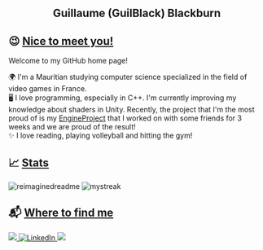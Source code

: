 <body>
    <!--title-->
    <section>
        <div>
            <h1 align="center"> Guillaume (GuilBlack) Blackburn </h1>
        </div>
    </section>
    <section>
        <h2> 😉 <span style="text-decoration: underline;">Nice to meet you!</span></h2>
        <p>Welcome to my GitHub home page!</p>
        <p>
            🌍 I'm a Mauritian studying computer science specialized in the field of video games in France.</br>
            🖥️ I love programming, especially in C++. I'm currently improving my knowledge about shaders in Unity. Recently, the project that I'm the most proud of is my <a href="https://github.com/GuilBlack/EngineProject">EngineProject</a> that I worked on with some friends for 3 weeks and we are proud of the result!  </br>
            ✨ I love reading, playing volleyball and hitting the gym!
        </p>
    </section>
    <section>
        <h2> 📈 <span style="text-decoration: underline;">Stats</span> </h2>
        <div>
            <img src="https://myreadme.vercel.app/api/embed/guilblack?panels=userstatistics,toprepositories,toplanguages,commitgraph" alt="reimaginedreadme" />
            <img src="https://github-readme-streak-stats.herokuapp.com/?user=guilblack&theme=tokyonight" alt="mystreak"/>
        </div>
    </section>
    <!--social accounts-->
    <section>
        <h2> 📬 <span style="text-decoration: underline;">Where to find me</span></h2>
        <a href="mailto:guillaume.blackburn1@gmail.com">
            <img src="https://img.shields.io/badge/Gmail-D14836?style=for-the-badge&logo=gmail&logoColor=white" />
        </a>
        <a href="https://www.linkedin.com/in/guillaumeblackburn">
            <img alt="LinkedIn" src="https://img.shields.io/badge/linkedin-%230077B5.svg?&style=for-the-badge&logo=linkedin&logoColor=white" />
        </a>
        <a href="https://discordapp.com/users/263757283391963147">
            <img src="https://img.shields.io/badge/Discord-7289DA?style=for-the-badge&logo=discord&logoColor=white" />
        </a>
    </section>
</body>
